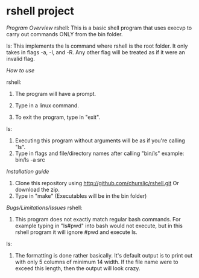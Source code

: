# rshell project

*Program Overview*
rshell: This is a basic shell program that uses execvp to
carry out commands ONLY from the bin folder.

ls: This implements the ls command where rshell is the root
folder. It only takes in flags -a, -l, and -R. Any other flag will
be treated as if it were an invalid flag.

*How to use*

rshell:

1. The program will have a prompt.

2. Type in a linux command.

3. To exit the program, type in "exit".

ls:
1. Executing this program without arguments will be as if
   you're calling "ls".
2. Type in flags and file/directory names after calling "bin/ls"
        example: bin/ls -a src

*Installation guide*
1. Clone this repository using
   http://github.com/churslic/rshell.git
   Or download the zip.
2. Type in "make" (Executables will be in the bin folder)

*Bugs/Limitations/Issues*
rshell:
1. This program does not exactly match regular bash commands.
   For example typing in "ls#pwd" into bash would not execute,
   but in this rshell program it will ignore #pwd and execute ls.

ls:
1. The formatting is done rather basically. It's default output
   is to print out with only 5 columns of minimum 14 width. If
   the file name were to exceed this length, then the output will
   look crazy.
